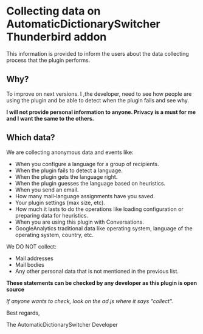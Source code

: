 # Collecting data on AutomaticDictionarySwitcher Thunderbird addon #

This information is provided to inform the users about the data collecting process that
the plugin performs.

## Why? ##

To improve on next versions. I ,the developer, need to see how people are using the
plugin and be able to detect when the plugin fails and see why.

**I will not provide personal information to anyone. Privacy is a must for me and 
I want the same to the others.**

## Which data? ##

We are collecting anonymous data and events like:
* When you configure a language for a group of recipients.
* When the plugin fails to detect a language.
* When the plugin gets the language right.
* When the plugin guesses the language based on heuristics.
* When you send an email.
* How many mail-language assignments  have you saved.
* Your plugin settings (max size, etc).
* How much it lasts to do the operations like loading configuration or preparing data for heuristics.
* When you are using this plugin with Conversations.
* GoogleAnalytics traditional data like operating system, language of the operating system, country, etc.

We DO NOT collect:
* Mail addresses
* Mail bodies
* Any other personal data that is not mentioned in the previous list.



**These statements can be checked by any developer as this plugin is open source**

_If anyone wants to check, look on the ad.js where it says "collect"._


Best regards,

The AutomaticDictionarySwitcher Developer
